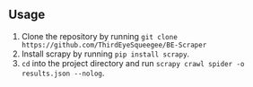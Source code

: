 ## Usage

1. Clone the repository by running `git clone https://github.com/ThirdEyeSqueegee/BE-Scraper`
2. Install scrapy by running `pip install scrapy`.
3. `cd` into the project directory and run `scrapy crawl spider -o results.json --nolog`.
